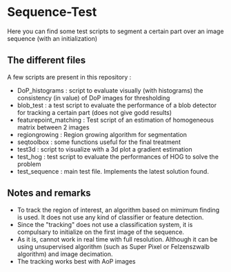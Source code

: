 # Sequence-Test

Here you can find some test scripts to segment a certain part over an image sequence (with an initialization)

## The different files

A few scripts are present in this repository :
- DoP_histograms : script to evaluate visually (with histograms) the consistency (in value) of DoP images for thresholding
- blob_test : a test script to evaluate the performance of a blob detector for tracking a certain part (does not give godd results)
- featurepoint_matching : Test script of an estimation of homogeneous matrix between 2 images
- regiongrowing : Region growing algorithm for segmentation
- seqtoolbox : some functions useful for the final treatment
- test3d : script to visualize with a 3d plot a gradient estimation
- test_hog : test script to evaluate the performances of HOG to solve the problem
- test_sequence : main test file. Implements the latest solution found.

## Notes and remarks

- To track the region of interest, an algorithm based on mimimum finding is used. It does not use any kind of classifier or feature detection.
- Since the "tracking" does not use a classification system, it is compulsary to initialize on the first image of the sequence.
- As it is, cannot work in real time with full resolution. Although it can be using unsupervised algorithm (such as Super Pixel or Felzenszwalb algorithm) and image decimation.
- The tracking works best with AoP images





